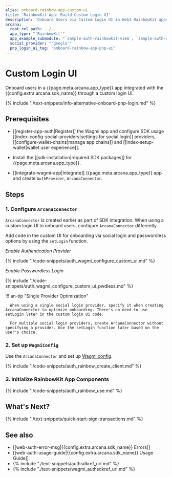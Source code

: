 ```yaml
---
alias: onboard-rainbow-app-custom-ui
title: 'RainbowKit App: Build Custom Login UI'
description: 'Onboard Users via Custom Login UI in Web3 RainbowKit apps integrated with the Arcana Auth SDK using the instructions listed here.'
arcana:
  root_rel_path: ../..
  app_type: "'RainbowKit'"
  app_example_submodule: "`sample-auth-rainbowkit-viem`, `sample-auth-rainbowkit"
  social_provider: "'google'"
  pnp_login_ui_tag: "onboard-rainbow-app-pnp-ui"
---
```


# Custom Login UI

Onboard users in a {{page.meta.arcana.app_type}} app integrated with the {{config.extra.arcana.sdk_name}} through a custom login UI.

{% include "./text-snippets/info-alternative-onboard-pnp-login.md" %}

## Prerequisites

* [[register-app-auth|Register]] the Wagmi app and configure SDK usage [[index-config-social-providers|settings for social login]] providers, [[configure-wallet-chains|manage app chains]] and [[index-setup-wallet|wallet user experience]].

* Install the [[sdk-installation|required SDK packages]] for {{page.meta.arcana.app_type}}.

* [[integrate-wagmi-app|Integrate]] {{page.meta.arcana.app_type}} app and create `AuthProvider`, `ArcanaConnector`.

## Steps

### 1. Configure `ArcanaConnector`

`ArcanaConnector` is created earlier as part of SDK integration. When using a custom login UI to onboard users, configure `ArcanaConnector` differently.

Add code in the custom UI for onboarding via social login and passwordless options by using the `setLogin` function. 

_Enable Authentication Provider_

{% include "./code-snippets/auth_wagmi_configure_custom_ui.md" %}

_Enable Passwordless Login_

{% include "./code-snippets/auth_wagmi_configure_custom_ui_pwdless.md" %}

!!! an-tip "Single Provider Optimization"

      When using a single social login provider, specify it when creating ArcanaConnector to optimize onboarding. There's no need to use setLogin later in the custom login UI code.

      For multiple social login providers, create ArcanaConnector without specifying a provider. Use the setLogin function later based on the user's choice.

### 2. Set up `WagmiConfig`

Use the `ArcanaConnector` and set up [Wagmi config](https://wagmi.sh/react/getting-started).

{% include "./code-snippets/auth_rainbow_create_client.md" %}

### 3. Initialize RainbowKit App Components

{% include "./code-snippets/auth_rainbow_use.md" %}

## What's Next?

{% include "./text-snippets/quick-start-sign-transactions.md" %}

## See also

* [[web-auth-error-msg|{{config.extra.arcana.sdk_name}} Errors]]
* [[web-auth-usage-guide|{{config.extra.arcana.sdk_name}} Usage Guide]]
* {% include "./text-snippets/authsdkref_url.md" %}
* {% include "./text-snippets/wagmi_authsdkref_url.md" %}